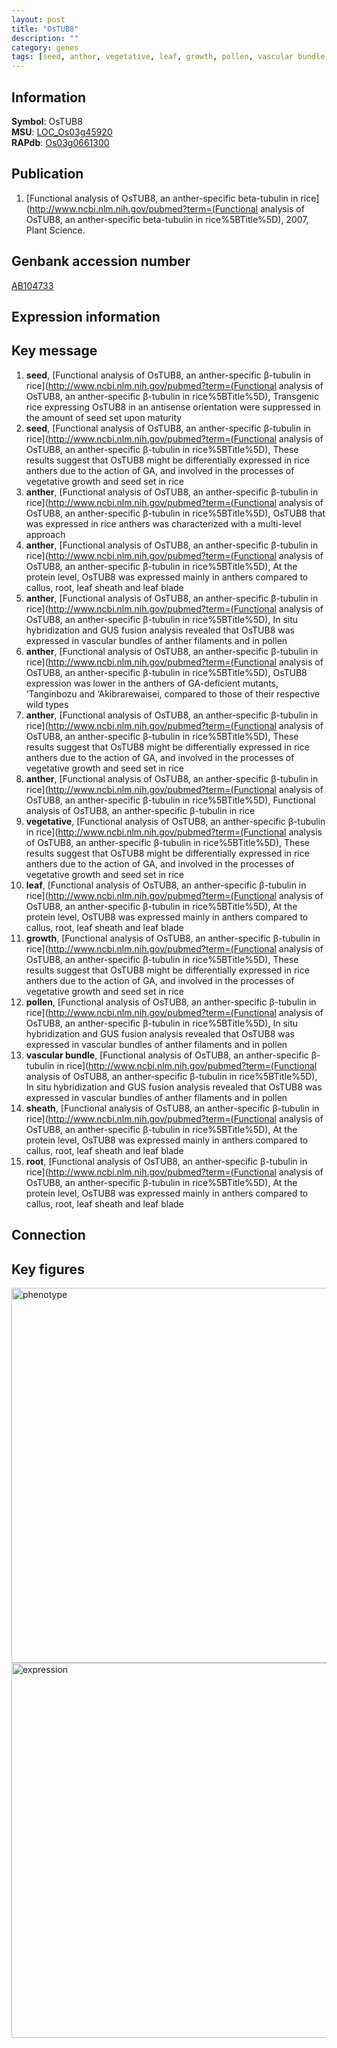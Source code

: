 ```yaml
---
layout: post
title: "OsTUB8"
description: ""
category: genes
tags: [seed, anther, vegetative, leaf, growth, pollen, vascular bundle, sheath, root, Gene]
---
```


## Information
__Symbol__: OsTUB8  
__MSU__: [LOC_Os03g45920](http://rice.plantbiology.msu.edu/cgi-bin/ORF_infopage.cgi?orf=LOC_Os03g45920)  
__RAPdb__: [Os03g0661300](http://rapdb.dna.affrc.go.jp/viewer/gbrowse_details/irgsp1?name=Os03g0661300)  

## Publication
1. [Functional analysis of OsTUB8, an anther-specific beta-tubulin in rice](http://www.ncbi.nlm.nih.gov/pubmed?term=(Functional analysis of OsTUB8, an anther-specific beta-tubulin in rice%5BTitle%5D), 2007, Plant Science.

## Genbank accession number
[AB104733](http://www.ncbi.nlm.nih.gov/nuccore/AB104733)

## Expression information

## Key message
1. __seed__, [Functional analysis of OsTUB8, an anther-specific β-tubulin in rice](http://www.ncbi.nlm.nih.gov/pubmed?term=(Functional analysis of OsTUB8, an anther-specific β-tubulin in rice%5BTitle%5D),  Transgenic rice expressing OsTUB8 in an antisense orientation were suppressed in the amount of seed set upon maturity
2. __seed__, [Functional analysis of OsTUB8, an anther-specific β-tubulin in rice](http://www.ncbi.nlm.nih.gov/pubmed?term=(Functional analysis of OsTUB8, an anther-specific β-tubulin in rice%5BTitle%5D),  These results suggest that OsTUB8 might be differentially expressed in rice anthers due to the action of GA, and involved in the processes of vegetative growth and seed set in rice
3. __anther__, [Functional analysis of OsTUB8, an anther-specific β-tubulin in rice](http://www.ncbi.nlm.nih.gov/pubmed?term=(Functional analysis of OsTUB8, an anther-specific β-tubulin in rice%5BTitle%5D),  OsTUB8 that was expressed in rice anthers was characterized with a multi-level approach
4. __anther__, [Functional analysis of OsTUB8, an anther-specific β-tubulin in rice](http://www.ncbi.nlm.nih.gov/pubmed?term=(Functional analysis of OsTUB8, an anther-specific β-tubulin in rice%5BTitle%5D),  At the protein level, OsTUB8 was expressed mainly in anthers compared to callus, root, leaf sheath and leaf blade
5. __anther__, [Functional analysis of OsTUB8, an anther-specific β-tubulin in rice](http://www.ncbi.nlm.nih.gov/pubmed?term=(Functional analysis of OsTUB8, an anther-specific β-tubulin in rice%5BTitle%5D),  In situ hybridization and GUS fusion analysis revealed that OsTUB8 was expressed in vascular bundles of anther filaments and in pollen
6. __anther__, [Functional analysis of OsTUB8, an anther-specific β-tubulin in rice](http://www.ncbi.nlm.nih.gov/pubmed?term=(Functional analysis of OsTUB8, an anther-specific β-tubulin in rice%5BTitle%5D),  OsTUB8 expression was lower in the anthers of GA-deficient mutants, ‘Tanginbozu and ‘Akibrarewaisei, compared to those of their respective wild types
7. __anther__, [Functional analysis of OsTUB8, an anther-specific β-tubulin in rice](http://www.ncbi.nlm.nih.gov/pubmed?term=(Functional analysis of OsTUB8, an anther-specific β-tubulin in rice%5BTitle%5D),  These results suggest that OsTUB8 might be differentially expressed in rice anthers due to the action of GA, and involved in the processes of vegetative growth and seed set in rice
8. __anther__, [Functional analysis of OsTUB8, an anther-specific β-tubulin in rice](http://www.ncbi.nlm.nih.gov/pubmed?term=(Functional analysis of OsTUB8, an anther-specific β-tubulin in rice%5BTitle%5D), Functional analysis of OsTUB8, an anther-specific β-tubulin in rice
9. __vegetative__, [Functional analysis of OsTUB8, an anther-specific β-tubulin in rice](http://www.ncbi.nlm.nih.gov/pubmed?term=(Functional analysis of OsTUB8, an anther-specific β-tubulin in rice%5BTitle%5D),  These results suggest that OsTUB8 might be differentially expressed in rice anthers due to the action of GA, and involved in the processes of vegetative growth and seed set in rice
10. __leaf__, [Functional analysis of OsTUB8, an anther-specific β-tubulin in rice](http://www.ncbi.nlm.nih.gov/pubmed?term=(Functional analysis of OsTUB8, an anther-specific β-tubulin in rice%5BTitle%5D),  At the protein level, OsTUB8 was expressed mainly in anthers compared to callus, root, leaf sheath and leaf blade
11. __growth__, [Functional analysis of OsTUB8, an anther-specific β-tubulin in rice](http://www.ncbi.nlm.nih.gov/pubmed?term=(Functional analysis of OsTUB8, an anther-specific β-tubulin in rice%5BTitle%5D),  These results suggest that OsTUB8 might be differentially expressed in rice anthers due to the action of GA, and involved in the processes of vegetative growth and seed set in rice
12. __pollen__, [Functional analysis of OsTUB8, an anther-specific β-tubulin in rice](http://www.ncbi.nlm.nih.gov/pubmed?term=(Functional analysis of OsTUB8, an anther-specific β-tubulin in rice%5BTitle%5D),  In situ hybridization and GUS fusion analysis revealed that OsTUB8 was expressed in vascular bundles of anther filaments and in pollen
13. __vascular bundle__, [Functional analysis of OsTUB8, an anther-specific β-tubulin in rice](http://www.ncbi.nlm.nih.gov/pubmed?term=(Functional analysis of OsTUB8, an anther-specific β-tubulin in rice%5BTitle%5D),  In situ hybridization and GUS fusion analysis revealed that OsTUB8 was expressed in vascular bundles of anther filaments and in pollen
14. __sheath__, [Functional analysis of OsTUB8, an anther-specific β-tubulin in rice](http://www.ncbi.nlm.nih.gov/pubmed?term=(Functional analysis of OsTUB8, an anther-specific β-tubulin in rice%5BTitle%5D),  At the protein level, OsTUB8 was expressed mainly in anthers compared to callus, root, leaf sheath and leaf blade
15. __root__, [Functional analysis of OsTUB8, an anther-specific β-tubulin in rice](http://www.ncbi.nlm.nih.gov/pubmed?term=(Functional analysis of OsTUB8, an anther-specific β-tubulin in rice%5BTitle%5D),  At the protein level, OsTUB8 was expressed mainly in anthers compared to callus, root, leaf sheath and leaf blade

## Connection

## Key figures
<img src="http://ricencode.github.io/images/OsTUB8.pheno.png" alt="phenotype"  style="width: 600px;"/>

<img src="http://ricencode.github.io/images/OsTUB8.exp.png" alt="expression"  style="width: 600px;"/>


